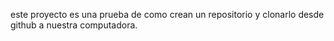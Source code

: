 este proyecto es una prueba de como crean un repositorio y clonarlo desde github a nuestra computadora.